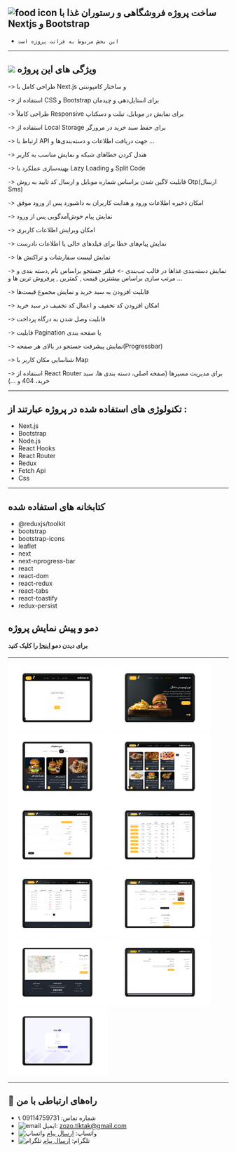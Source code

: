 ## ![food icon](https://img.icons8.com/color/24/hamburger.png) ساخت پروژه فروشگاهی و رستوران غذا با Nextjs و Bootstrap

- `این بخش مربوط به فرانت پروژه است
`

---


## ![](https://img.icons8.com/?size=25&id=qbPAZjbNRPIS&format=png&color=000000) ویژگی های این پروژه


-> طراحی کامل با Next.js و ساختار کامپوننتی

-> استفاده از CSS و Bootstrap برای استایل‌دهی و چیدمان 

-> طراحی کاملاً Responsive برای نمایش در موبایل، تبلت و دسکتاپ

-> استفاده از Local Storage برای حفظ سبد خرید در مرورگر

-> ارتباط با API جهت دریافت  اطلاعات و دسته‌بندی‌ها و ... 

-> هندل کردن خطاهای شبکه و نمایش مناسب به کاربر

-> بهینه‌سازی عملکرد با Lazy Loading و Split Code

-> قابلیت لاگین شدن براساس شماره موبایل و ارسال کد تایید به روش Otp(ارسال Sms)

-> امکان ذخیره اطلاعات ورود و هدایت کاربران به داشبورد پس از ورود موفق

-> نمایش پیام خوش‌آمدگویی    پس از ورود 

-> امکان ویرایش اطلاعات کاربری

-> نمایش پیام‌های خطا برای فیلدهای خالی یا اطلاعات نادرست

-> نمایش لیست سفارشات و تراکنش ها

-> نمایش دسته‌بندی غذاها در قالب تب‌بندی 
-> فیلتر جستجو براساس نام ,دسته بندی و مرتب سازی براساس بیشترین قیمت , کمترین  , پرفروش ترین ها و ...

-> قابلیت افزودن به سبد خرید و نمایش مجموع قیمت‌ها 

-> امکان افزودن کد تخفیف و اعمال کد تخفیف در سبد خرید

 -> قابلیت وصل شدن به درگاه پرداخت 

-> قابلیت Pagination یا صفحه بندی

-> نمایش پیشرفت جستجو در بالای  هر صفحه(Progressbar)

-> شناسایی مکان کاربر با Map

-> استفاده از React Router برای مدیریت مسیرها (صفحه اصلی، دسته‌ بندی ها، سبد خرید، 404 و ...)




---

## تکنولوژی های استفاده شده در پروژه عبارتند از :


<p dir="rtl" align="right">
<ul>
<li>Next.js</li>
<li>Bootstrap</li>
<li>Node.js</li>
<li>React Hooks</li>
<li>React Router</li>
<li>Redux</li>
<li>Fetch Api</li>
<li>Css</li>
</ul>
</p>

---

## کتابخانه های استفاده شده
- @reduxjs/toolkit
- bootstrap
- bootstrap-icons
- leaflet
- next
- next-nprogress-bar
- react
- react-dom
- react-redux
- react-tabs
- react-toastify
- redux-persist

## دمو و پیش نمایش پروژه
#### برای دیدن دمو [اینجا](https://next-shoping-project.vercel.app/) را کلیک کنید

---

<p>
  <img src="image/11.png" width="230"/>
  <img src="image/1.png" width="230"/>
  <img src="image/3.png" width="230"/>
  <img src="image/4.png" width="230"/>
  <img src="image/5.png" width="230"/>
  <img src="image/6.png" width="230"/>
  <img src="image/7.png" width="230"/>
  <img src="image/8.png" width="230"/>
  <img src="image/2.png" width="230"/>
  <img src="image/9.png" width="230"/>
  <img src="image/10.png" width="230"/>
</p>

---

## 📢 راه‌های ارتباطی با من

- 📞 شماره تماس: 09114759731
- ![email](https://img.icons8.com/?size=20&id=P7UIlhbpWzZm&format=png&color=000000) ایمیل: zozo.tiktak@gmail.com
- ![واتساپ](https://img.icons8.com/color/24/whatsapp--v1.png) واتساپ:  [ارسال پیام](https://wa.me/989114759731)
- ![تلگرام](https://img.icons8.com/?size=25&id=EWzVSK2hyV9H&format=png&color=000000) تلگرام: [ارسال پیام](https://t.me/ZohreZamany)





